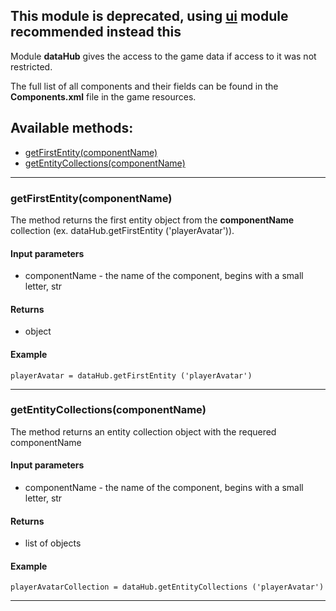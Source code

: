 ## This module is deprecated, using [ui](./ui.md) module recommended instead this

Module **dataHub** gives the access to the game data if access to it was not restricted.

The full list of all components and their fields can be found in the **Components.xml** file in the game resources.

## Available methods:

- [getFirstEntity(componentName)](#getFirstEntitycomponentName)
- [getEntityCollections(componentName)](#getEntityCollectionscomponentName)

---

### getFirstEntity(componentName)
The method returns the first entity object from the **componentName** collection (ex. dataHub.getFirstEntity ('playerAvatar')).

#### Input parameters
- componentName - the name of the component, begins with a small letter, str

#### Returns
- object

#### Example

    playerAvatar = dataHub.getFirstEntity ('playerAvatar')

---

### getEntityCollections(componentName)
The method returns an entity collection object with the requered componentName

#### Input parameters
- componentName - the name of the component, begins with a small letter, str

#### Returns
- list of objects

#### Example

    playerAvatarCollection = dataHub.getEntityCollections ('playerAvatar')

---
